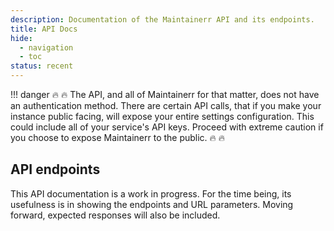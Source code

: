 ```yaml
---
description: Documentation of the Maintainerr API and its endpoints.
title: API Docs
hide:
  - navigation
  - toc
status: recent
---
```



!!! danger
    :fire: :fire: The API, and all of Maintainerr for that matter, does not have an authentication method. There are certain API calls, that if you make your instance public facing, will expose your entire settings configuration. This could include all of your service's API keys. Proceed with extreme caution if you choose to expose Maintainerr to the public. :fire: :fire:

## API endpoints

This API documentation is a work in progress. For the time being, its usefulness is in showing the endpoints and URL parameters. Moving forward, expected responses will also be included.

<swagger-ui supportedSubmitMethods="[]" src="./openapi-spec/maintainerr_api_specs.yaml"/>